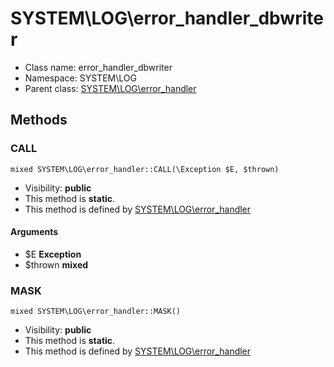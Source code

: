 SYSTEM\LOG\error_handler_dbwriter
===============






* Class name: error_handler_dbwriter
* Namespace: SYSTEM\LOG
* Parent class: [SYSTEM\LOG\error_handler](SYSTEM-LOG-error_handler)







Methods
-------


### CALL

    mixed SYSTEM\LOG\error_handler::CALL(\Exception $E, $thrown)





* Visibility: **public**
* This method is **static**.
* This method is defined by [SYSTEM\LOG\error_handler](SYSTEM-LOG-error_handler)


#### Arguments
* $E **Exception**
* $thrown **mixed**



### MASK

    mixed SYSTEM\LOG\error_handler::MASK()





* Visibility: **public**
* This method is **static**.
* This method is defined by [SYSTEM\LOG\error_handler](SYSTEM-LOG-error_handler)



